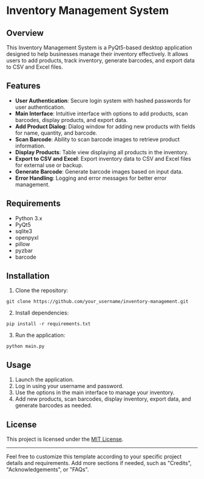 # Inventory Management System

## Overview
This Inventory Management System is a PyQt5-based desktop application designed to help businesses manage their inventory effectively. It allows users to add products, track inventory, generate barcodes, and export data to CSV and Excel files.

## Features
- **User Authentication**: Secure login system with hashed passwords for user authentication.
- **Main Interface**: Intuitive interface with options to add products, scan barcodes, display products, and export data.
- **Add Product Dialog**: Dialog window for adding new products with fields for name, quantity, and barcode.
- **Scan Barcode**: Ability to scan barcode images to retrieve product information.
- **Display Products**: Table view displaying all products in the inventory.
- **Export to CSV and Excel**: Export inventory data to CSV and Excel files for external use or backup.
- **Generate Barcode**: Generate barcode images based on input data.
- **Error Handling**: Logging and error messages for better error management.

## Requirements
- Python 3.x
- PyQt5
- sqlite3
- openpyxl
- pillow
- pyzbar
- barcode

## Installation
1. Clone the repository:

```
git clone https://github.com/your_username/inventory-management.git
```

2. Install dependencies:

```
pip install -r requirements.txt
```

3. Run the application:

```
python main.py
```

## Usage
1. Launch the application.
2. Log in using your username and password.
3. Use the options in the main interface to manage your inventory.
4. Add new products, scan barcodes, display inventory, export data, and generate barcodes as needed.


## License
This project is licensed under the [MIT License](LICENSE).

---

Feel free to customize this template according to your specific project details and requirements. Add more sections if needed, such as "Credits", "Acknowledgements", or "FAQs".
